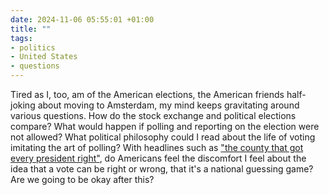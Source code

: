 ```yaml
---
date: 2024-11-06 05:55:01 +01:00
title: ""
tags:
- politics
- United States
- questions
---
```

Tired as I, too, am of the American elections, the American friends half-joking about moving to Amsterdam, my mind keeps gravitating around various questions. How do the stock exchange and political elections compare? What would happen if polling and reporting on the election were not allowed? What political philosophy could I read about the life of voting imitating the art of polling? With headlines such as ["the county that got every president right"](https://www.nytimes.com/video/us/elections/100000009787486/the-county-that-got-every-president-right-since-1980.html), do Americans feel the discomfort I feel about the idea that a vote can be right or wrong, that it's a national guessing game? Are we going to be okay after this?
